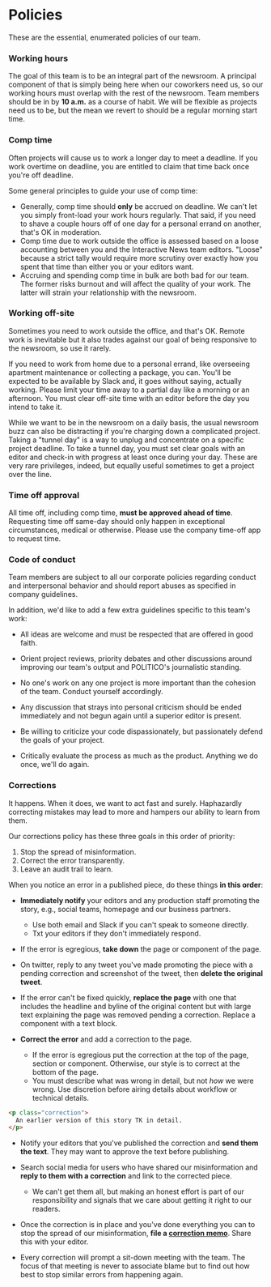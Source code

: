 # Policies

These are the essential, enumerated policies of our team.

### Working hours

The goal of this team is to be an integral part of the newsroom. A principal component of that is simply being here when our coworkers need us, so our working hours must overlap with the rest of the newsroom. Team members should be in by **10 a.m.** as a course of habit. We will be flexible as projects need us to be, but the mean we revert to should be a regular morning start time.

### Comp time

Often projects will cause us to work a longer day to meet a deadline. If you work overtime on deadline, you are entitled to claim that time back once you're off deadline.

Some general principles to guide your use of comp time:
- Generally, comp time should **only** be accrued on deadline. We can't let you simply front-load your work hours regularly. That said, if you need to shave a couple hours off of one day for a personal errand on another, that's OK in moderation.
- Comp time due to work outside the office is assessed based on a loose accounting between you and the Interactive News team editors. "Loose" because a strict tally would require more scrutiny over exactly how you spent that time than either you or your editors want.
- Accruing and spending comp time in bulk are both bad for our team. The former risks burnout and will affect the quality of your work. The latter will strain your relationship with the newsroom.

### Working off-site

Sometimes you need to work outside the office, and that's OK. Remote work is inevitable but it also trades against our goal of being responsive to the newsroom, so use it rarely.

If you need to work from home due to a personal errand, like overseeing apartment maintenance or collecting a package, you can. You'll be expected to be available by Slack and, it goes without saying, actually working. Please limit your time away to a partial day like a morning or an afternoon. You must clear off-site time with an editor before the day you intend to take it.

While we want to be in the newsroom on a daily basis, the usual newsroom buzz can also be distracting if you're charging down a complicated project. Taking a "tunnel day" is a way to unplug and concentrate on a specific project deadline. To take a tunnel day, you must set clear goals with an editor and check-in with progress at least once during your day. These are very rare privileges, indeed, but equally useful sometimes to get a project over the line.


### Time off approval

All time off, including comp time, **must be approved ahead of time**. Requesting time off same-day should only happen in exceptional circumstances, medical or otherwise. Please use the company time-off app to request time.



### Code of conduct

Team members are subject to all our corporate policies regarding conduct and interpersonal behavior and should report abuses as specified in company guidelines.

In addition, we'd like to add a few extra guidelines specific to this team's work:

- All ideas are welcome and must be respected that are offered in good faith.

- Orient project reviews, priority debates and other discussions around improving our team's output and POLITICO's journalistic standing.

- No one's work on any one project is more important than the cohesion of the team. Conduct yourself accordingly.

- Any discussion that strays into personal criticism should be ended immediately and not begun again until a superior editor is present.

- Be willing to criticize your code dispassionately, but passionately defend the goals of your project.

- Critically evaluate the process as much as the product. Anything we do once, we'll do again.

### Corrections

It happens. When it does, we want to act fast and surely. Haphazardly correcting mistakes may lead to more and hampers our ability to learn from them.

Our corrections policy has these three goals in this order of priority:

1. Stop the spread of misinformation.
2. Correct the error transparently.
3. Leave an audit trail to learn.

When you notice an error in a published piece, do these things **in this order**:

- **Immediately notify** your editors and any production staff promoting the story, e.g., social teams, homepage and our business partners.
  - Use both email and Slack if you can't speak to someone directly.
  - Txt your editors if they don't immediately respond.
  
  
- If the error is egregious, **take down** the page or component of the page.

- On twitter, reply to any tweet you've made promoting the piece with a pending correction and screenshot of the tweet, then **delete the original tweet**.

- If the error can't be fixed quickly, **replace the page** with one that includes the headline and byline of the original content but with large text explaining the page was removed pending a correction. Replace a component with a text block.


- **Correct the error** and add a correction to the page.
  - If the error is egregious put the correction at the top of the page, section or component. Otherwise, our style is to correct at the bottom of the page.
  - You must describe what was wrong in detail, but not _how_ we were wrong. Use discretion before airing details about workflow or technical details.

```html
<p class="correction">
  An earlier version of this story TK in detail.
</p>
```


- Notify your editors that you've published the correction and **send them the text**. They may want to approve the text before publishing.


- Search social media for users who have shared our misinformation and **reply to them with a correction** and link to the corrected piece.
  - We can't get them all, but making an honest effort is part of our responsibility and signals that we care about getting it right to our readers.


- Once the correction is in place and you've done everything you can to stop the spread of our misinformation, **file a [correction memo](https://github.com/The-Politico/corrections)**. Share this with your editor.

- Every correction will prompt a sit-down meeting with the team. The focus of that meeting is never to associate blame but to find out how best to stop similar errors from happening again.






